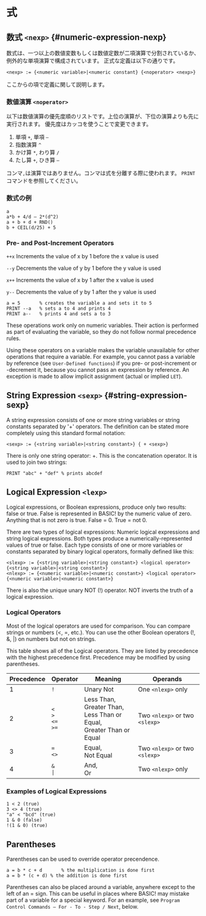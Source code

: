 式
===========

## 数式 `<nexp>` {#numeric-expression-nexp}

<!-- numeric expression consists of one or more numeric variables or numeric constants separated by binary operators and optionally preceded by unary operators. The definition can be stated more completely using this standard formal notation: -->
数式は、一つ以上の数値変数もしくは数値定数が二項演算で分割されているか、例外的な単項演算で構成されています。
正式な定義は以下の通りです。

```
<nexp> := {<numeric variable>|<numeric constant} {<noperator> <nexp>}
```

<!-- The next few sections define all of the terms. -->
ここからの項で定義に関して説明します。

### 数値演算 `<noperator>`

<!-- The numeric operators are listed by precedence. Higher precedence operators are executed before lower precedence operators. Precedence can be changed by using parentheses. -->
以下は数値演算の優先度順のリストです。上位の演算が、下位の演算よりも先に実行されます。
優先度はカッコを使うことで変更できます。

1.	単項 `+`, 単項 `–`
2.	指数演算 `^`
3.	かけ算 `*`, わり算 `/`
4.	たし算 `+`, ひき算 `–`

<!-- Note that the comma (',') is not an operator in BASIC!. It is sometimes uses as a separator between expressions; for example, see the `PRINT` command. -->
コンマ`,`は演算ではありません。コンマは式を分離する際に使われます。
`PRINT`コマンドを参照してください。

### 数式の例

```
a
a*b + 4/d – 2*(d^2)
a + b + d + RND()
b + CEIL(d/25) + 5
```

### Pre- and Post-Increment Operators

`++x`	Increments the value of x by 1 before the x value is used

`--y`	Decrements the value of y by 1 before the y value is used

`x++`	Increments the value of x by 1 after the x value is used

`y--`	Decrements the value of y by 1 after the y value is used

```
a = 5		% creates the variable a and sets it to 5
PRINT --a	% sets a to 4 and prints 4
PRINT a--	% prints 4 and sets a to 3
```

These operations work only on numeric variables. Their action is performed as part of evaluating the variable, so they do not follow normal precedence rules.

Using these operators on a variable makes the variable unavailable for other operations that require a variable. For example, you cannot pass a variable by reference (see `User-Defined functions`) if you pre- or post-increment or -decrement it, because you cannot pass an expression by reference. An exception is made to allow implicit assignment (actual or implied `LET`).

## String Expression `<sexp>` {#string-expression-sexp}

A string expression consists of one or more string variables or string constants separated by '+' operators. The definition can be stated more completely using this standard formal notation:

`<sexp> := {<string variable>|<string constant>} { + <sexp>}`

There is only one string operator: +. This is the concatenation operator. It is used to join two strings:

```
PRINT "abc" + "def"	% prints abcdef
```

## Logical Expression `<lexp>`

Logical expressions, or Boolean expressions, produce only two results: false or true. False is represented in BASIC! by the numeric value of zero. Anything that is not zero is true. False = 0. True = not 0.

There are two types of logical expressions: Numeric logical expressions and string logical expressions. Both types produce a numerically-represented values of true or false. Each type consists of one or more variables or constants separated by binary logical operators, formally defined like this:

```
<slexp> := {<string variable>|<string constant>} <logical operator> {<string variable>|<string constant>}
<nlexp> := {<numeric variable>|<numeric constant>} <logical operator> {<numeric variable>|<numeric constant>}
```

There is also the unique unary NOT (!) operator. NOT inverts the truth of a logical expression.

### Logical Operators

Most of the logical operators are used for comparison. You can compare strings or numbers (<, =, etc.). You can use the other Boolean operators (!, &, |) on numbers but not on strings.

This table shows all of the Logical operators. They are listed by precedence with the highest precedence first. Precedence may be modified by using parentheses.

|Precedence|Operator|Meaning|Operands|
|----------|--------|-------|--------|
|1|	`!`|	Unary Not|	One `<nlexp>` only|
|2|	`<`<br/> `>`<br/> `<=`<br/> `>=`|	Less Than,<br/> Greater Than,<br/> Less Than or Equal,<br/> Greater Than or Equal|	Two `<nlexp>` or two `<slexp>`|
|3|	`=`<br/> `<>`|	Equal,<br/> Not Equal|	Two `<nlexp>` or two `<slexp>`|
|4|	`&`<br/> <code>&#124;</code>|	And,<br/> Or|	Two `<nlexp>` only|

### Examples of Logical Expressions

```
1 < 2 (true)
3 <> 4 (true)
"a" < "bcd" (true)
1 & 0 (false)
!(1 & 0) (true)
```

## Parentheses

Parentheses can be used to override operator precendence.

```
a = b * c + d		% the multiplication is done first
a = b * (c + d)	% the addition is done first
```

Parentheses can also be placed around a variable, anywhere except to the left of an = sign. This can be useful in places where BASIC! may mistake part of a variable for a special keyword. For an example, see `Program Control Commands – For - To - Step / Next`, below.
